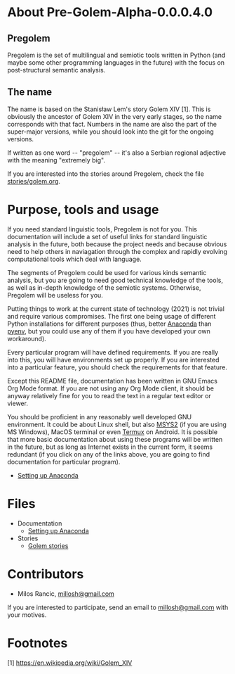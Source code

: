 # About Pre-Golem-Alpha-0.0.0.4.0

## Pregolem

Pregolem is the set of multilingual and semiotic tools written in
Python (and maybe some other programming languages in the future) with
the focus on post-structural semantic analysis.

## The name

The name is based on the Stanisław Lem's story Golem XIV [1]. This is
obviously the ancestor of Golem XIV in the very early stages, so the
name corresponds with that fact. Numbers in the name are also the part
of the super-major versions, while you should look into the git for
the ongoing versions.

If written as one word -- "pregolem" -- it's also a Serbian regional
adjective with the meaning "extremely big".

If you are interested into the stories around Pregolem, check the file
[stories/golem.org](stories/golem.org).

# Purpose, tools and usage

If you need standard linguistic tools, Pregolem is not for you. This
documentation will include a set of useful links for standard
linguistic analysis in the future, both because the project needs and
because obvious need to help others in naviagation through the complex
and rapidly evolving computational tools which deal with language.

The segments of Pregolem could be used for various kinds semantic
analysis, but you are going to need good technical knowledge of the
tools, as well as in-depth knowledge of the semiotic
systems. Otherwise, Pregolem will be useless for you.

Putting things to work at the current state of technology (2021) is
not trivial and require various compromises. The first one being usage
of different Python installations for different purposes (thus, better
[Anaconda](https://www.anaconda.com/) than
[pyenv](https://github.com/pyenv/pyenv), but you could use any of them
if you have developed your own workaround).

Every particular program will have defined requirements. If you are
really into this, you will have environments set up properly. If you
are interested into a particular feature, you should check the
requirements for that feature.

Except this README file, documentation has been written in GNU Emacs
Org Mode format. If you are not using any Org Mode client, it should
be anyway relatively fine for you to read the text in a regular text
editor or viewer.

You should be proficient in any reasonably well developed GNU
environment. It could be about Linux shell, but also
[MSYS2](https://www.msys2.org/) (if you are using MS Windows), MacOS
terminal or even [Termux](https://termux.com/) on Android. It is
possible that more basic documentation about using these programs will
be written in the future, but as long as Internet exists in the
current form, it seems redundant (if you click on any of the links
above, you are going to find documentation for particular program).

- [Setting up Anaconda](docs/anaconda.org)

# Files

- Documentation
  - [Setting up Anaconda](docs/anaconda.org)
- Stories
  - [Golem stories](stories/golem.org)

# Contributors

- Milos Rancic, millosh@gmail.com

If you are interested to participate, send an email to
millosh@gmail.com with your motives.

# Footnotes

[1] https://en.wikipedia.org/wiki/Golem_XIV